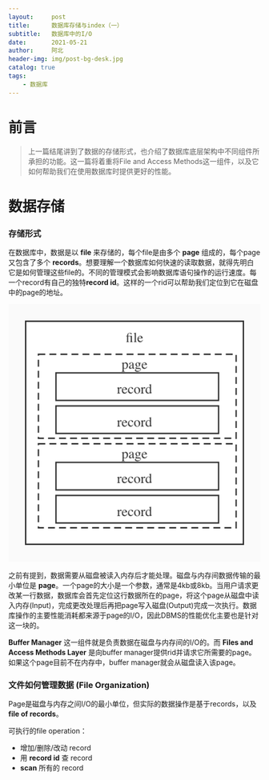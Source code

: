 ```yaml
---
layout:     post
title:      数据库存储与index（一）
subtitle:   数据库中的I/O
date:       2021-05-21
author:     阿北
header-img: img/post-bg-desk.jpg
catalog: true
tags:
    - 数据库
---
```


# 前言

>上一篇结尾讲到了数据的存储形式，也介绍了数据库底层架构中不同组件所承担的功能。这一篇将着重将File and Access Methods这一组件，以及它如何帮助我们在使用数据库时提供更好的性能。

# 数据存储

### 存储形式

在数据库中，数据是以 **file** 来存储的，每个file是由多个 **page** 组成的，每个page又包含了多个 **records**。想要理解一个数据库如何快速的读取数据，就得先明白它是如何管理这些file的。不同的管理模式会影响数据库语句操作的运行速度。每一个record有自己的独特**record id**。这样的一个rid可以帮助我们定位到它在磁盘中的page的地址。

![](https://github.com/Anorth1997/anorth1997.github.io/blob/master/img/file-page-record.jpeg?raw=true)

之前有提到，数据需要从磁盘被读入内存后才能处理。磁盘与内存间数据传输的最小单位是 **page**。一个page的大小是一个参数，通常是4kb或8kb。当用户请求更改某一行数据，数据库会首先定位这行数据所在的page，将这个page从磁盘中读入内存(Input)，完成更改处理后再把page写入磁盘(Output)完成一次执行。数据库操作的主要性能消耗都来源于page的I/O，因此DBMS的性能优化主要也是针对这一块的。

**Buffer Manager** 这一组件就是负责数据在磁盘与内存间的I/O的。而 **Files and Access Methods Layer** 是向buffer manager提供rid并请求它所需要的page。如果这个page目前不在内存中，buffer manager就会从磁盘读入该page。

### 文件如何管理数据 (File Organization)
Page是磁盘与内存之间I/O的最小单位，但实际的数据操作是基于records，以及 **file of records**。

可执行的file operation：
* 增加/删除/改动 record
* 用 **record id** 查 record
* **scan** 所有的 record

